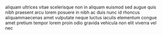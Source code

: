 aliquam ultrices vitae scelerisque non in aliquam euismod sed augue quis nibh
praesent arcu lorem posuere in nibh ac duis nunc id rhoncus aliquammaecenas
amet vulputate neque luctus iaculis elementum congue amet pretium tempor lorem
proin odio gravida vehicula non elit viverra vel nec